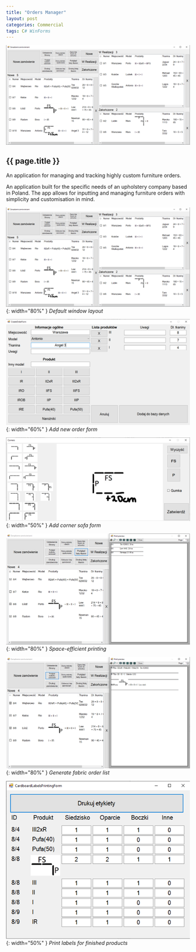 ```yaml
---
title: "Orders Manager"
layout: post
categories: Commercial
tags: C# WinForms
---
```


![OrdersManagement_Thumbnail](/assets/img/orders-management/Screenshot_6.png)

<h2>{{ page.title }}</h2>

An application for managing and tracking highly custom furniture orders.


An application built for the specific needs of an upholstery company based in Poland. The app allows for
inputting and managing furniture orders with simplicity and customisation in mind.

![OrdersManagement_Thumbnail](/assets/img/orders-management/Screenshot_6.png){: width="80%" }
*Default window layout*

![OM_Screenshot_3](/assets/img/orders-management/Screenshot_4.png){: width="60%" }
*Add new order form*

![OM_Screenshot_4](/assets/img/orders-management/Screenshot_5.png){: width="50%" }
*Add corner sofa form*

![OM_Screenshot_0](/assets/img/orders-management/Screenshot_2.png){: width="80%" }
*Space-efficient printing*

![OM_Screenshot_1](/assets/img/orders-management/Screenshot_1.png){: width="80%" }
*Generate fabric order list*

![OM_Screenshot_2](/assets/img/orders-management/Screenshot_3.png){: width="50%" }
*Print labels for finished products*